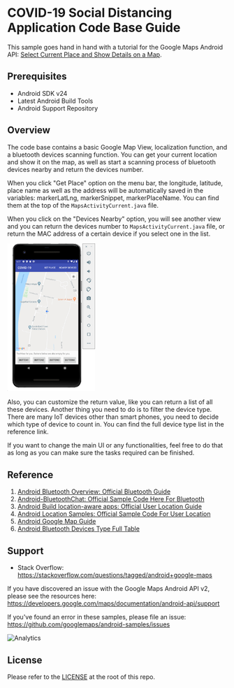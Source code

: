 COVID-19 Social Distancing Application Code Base Guide
=====================================================

This sample goes hand in hand with a tutorial for the Google Maps Android API:
[Select Current Place and Show Details on a Map](https://developers.google.com/maps/documentation/android-api/current-place-tutorial).

Prerequisites
--------------

- Android SDK v24
- Latest Android Build Tools
- Android Support Repository

## Overview

The code base contains a basic Google Map View, localization function, and a bluetooth devices scanning function. You can get your current location and show it on the map, as well as start a scanning process of bluetooth devices nearby and return the devices number.

When you click "Get Place" option on the menu bar, the longitude, latitude, place name as well as the address will be automatically saved in the variables: markerLatLng, markerSnippet, markerPlaceName. You can find them at the top of the `MapsActivityCurrent.java` file.

When you click on the "Devices Nearby" option, you will see another view and you can return the devices number to  `MapsActivityCurrent.java` file, or return the MAC address of a certain device if you select one in the list.

<img src="README/image-20200408182803714.png" alt="image-20200408182803714" style="zoom:33%;" />

Also, you can customize the return value, like you can return a list of all these devices. Another thing you need to do is to filter the device type. There are many IoT devices other than smart phones, you need to decide which type of device to count in. You can find the full device type list in the reference link.

If you want to change the main UI or any functionalities, feel free to do that as long as you can make sure the tasks required can be finished.

## Reference

1. [Android Bluetooth Overview: Official Bluetooth Guide](https://developer.android.com/guide/topics/connectivity/bluetooth)
2. [Android-BluetoothChat: Official Sample Code Here For Bluetooth](https://github.com/googlearchive/android-BluetoothChat)
3. [Android Build location-aware apps: Official User Location Guide](https://developer.android.com/training/location)
4. [Android Location Samples: Official Sample Code For User Location](https://github.com/android/location-samples)
5. [Android Google Map Guide](https://developers.google.com/maps/documentation/android-sdk/current-place-tutorial)
6. [Android Bluetooth Devices Type Full Table](https://developer.android.com/reference/android/bluetooth/BluetoothClass.Device)

Support
-------

- Stack Overflow: https://stackoverflow.com/questions/tagged/android+google-maps

If you have discovered an issue with the Google Maps Android API v2, please see
the resources here: https://developers.google.com/maps/documentation/android-api/support

If you've found an error in these samples, please file an issue:
https://github.com/googlemaps/android-samples/issues

![Analytics](https://ga-beacon.appspot.com/UA-12846745-20/android-samples-apidemos/readme?pixel)

License
-------

Please refer to the [LICENSE](https://github.com/googlemaps/android-samples/blob/master/LICENSE) at the root of this repo.